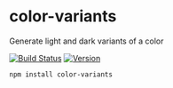 # color-variants

Generate light and dark variants of a color

[![Build Status][build-badge]][build]
[![Version][version-badge]][npm]

[build-badge]: https://img.shields.io/travis/colebemis/color-variants/master.svg?style=flat-square
[build]: https://travis-ci.org/colebemis/color-variants

[version-badge]: https://img.shields.io/npm/v/color-variants.svg?style=flat-square
[npm]: https://www.npmjs.com/package/color-variants

```
npm install color-variants
```
